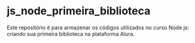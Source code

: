 # js_node_primeira_biblioteca
Este repositório é para armazenar os códigos utilizados no curso Node.js: criando sua primeira biblioteca na plataforma Alura.
